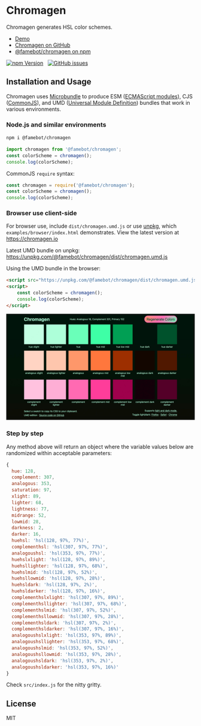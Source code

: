# Chromagen

Chromagen generates HSL color schemes.

- [Demo](https://chromagen.io)
- [Chromagen on GitHub](https://github.com/famebot/chromagen)
- [@famebot/chromagen on npm](https://www.npmjs.com/package/@famebot/chromagen)

[![npm Version](https://img.shields.io/npm/v/@famebot/chromagen.svg?style=for-the-badge)](https://www.npmjs.com/package/@famebot/chromagen) &nbsp; [![GitHub issues](https://img.shields.io/github/issues/famebot/chromagen.svg?style=for-the-badge)](https://github.com/famebot/chromagen/issues)

## Installation and Usage

Chromagen uses [Microbundle](https://github.com/developit/microbundle) to produce ESM ([ECMAScript modules](https://nodejs.org/api/esm.html)), CJS ([CommonJS](https://nodejs.org/api/modules.html)), and UMD ([Universal Module Definition](https://github.com/umdjs/umd)) bundles that work in various environments.

### Node.js and similar environments

```bash
npm i @famebot/chromagen
```

```js
import chromagen from '@famebot/chromagen';
const colorScheme = chromagen();
console.log(colorScheme);
```

CommonJS `require` syntax:

```js
const chromagen = require('@famebot/chromagen');
const colorScheme = chromagen();
console.log(colorScheme);
```

### Browser use client-side

For browser use, include `dist/chromagen.umd.js` or use [unpkg](https://unpkg.com), which `examples/browser/index.html` demonstrates. View the latest version at <https://chromagen.io>

Latest UMD bundle on unpkg:  
<https://unpkg.com/@famebot/chromagen/dist/chromagen.umd.js>

Using the UMD bundle in the browser:

```html
<script src="https://unpkg.com/@famebot/chromagen/dist/chromagen.umd.js"></script>
<script>
    const colorScheme = chromagen();
    console.log(colorScheme);
</script>
```

[![](./examples/browser/chromagen.jpg)](https://chromagen.io)

### Step by step

Any method above will return an object where the variable values below are randomized within acceptable parameters:

```js
{
  hue: 128,
  complement: 307,
  analogous: 353,
  saturation: 97,
  xlight: 89,
  lighter: 68,
  lightness: 77,
  midrange: 52,
  lowmid: 28,
  darkness: 2,
  darker: 16,
  huehsl: 'hsl(128, 97%, 77%)',
  complementhsl: 'hsl(307, 97%, 77%)',
  analogoushsl: 'hsl(353, 97%, 77%)',
  huehslxlight: 'hsl(128, 97%, 89%)',
  huehsllighter: 'hsl(128, 97%, 68%)',
  huehslmid: 'hsl(128, 97%, 52%)',
  huehsllowmid: 'hsl(128, 97%, 28%)',
  huehsldark: 'hsl(128, 97%, 2%)',
  huehsldarker: 'hsl(128, 97%, 16%)',
  complementhslxlight: 'hsl(307, 97%, 89%)',
  complementhsllighter: 'hsl(307, 97%, 68%)',
  complementhslmid: 'hsl(307, 97%, 52%)',
  complementhsllowmid: 'hsl(307, 97%, 28%)',
  complementhsldark: 'hsl(307, 97%, 2%)',
  complementhsldarker: 'hsl(307, 97%, 16%)',
  analogoushslxlight: 'hsl(353, 97%, 89%)',
  analogoushsllighter: 'hsl(353, 97%, 68%)',
  analogoushslmid: 'hsl(353, 97%, 52%)',
  analogoushsllowmid: 'hsl(353, 97%, 28%)',
  analogoushsldark: 'hsl(353, 97%, 2%)',
  analogoushsldarker: 'hsl(353, 97%, 16%)'
}
```

Check `src/index.js` for the nitty gritty.

## License

MIT

